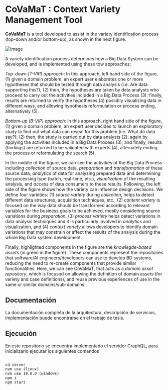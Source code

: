 # CoVaMaT : Context Variety Management Tool

**CoVaMaT** is a tool developed to assist in the variety identification process (top-down and/or bottom-up), as shown in the next figure.

![image](https://github.com/user-attachments/assets/d917618e-8b86-471f-952c-ddcf7001ee47)

 A variety identification process determines how  a Big Data System can be developed, and  is implemented using these tow approaches:

*Top-down (T-VIP) approach*: In this approach, left hand side of the figure,  (1) given a domain problem, an expert user elaborates one or more hypotheses that should be tested through data analysis (i.e. Are data supporting this?); (2) then, the hypotheses are taken by data analysts who proceed to carry out  the activities included in a Big Data Process (3); finally, results are returned to verify the hypotheses (4) possibly visualizing data in different ways, and allowing hypothesis reformulation or process ending, alternatively (5). 

*Bottom-up (B-VIP) approach*: In this approach, right hand side of the figure, (1) given a domain problem, an expert user decides to launch an exploratory study to find out what data can reveal for this problem (i.e. What do data say?); (2) then, the study is carried out by data analysts (2), again by applying the activities included in a Big Data Process (3); and finally, results (findings) are returned to be validated with experts (4), alternately ending the process or reformulating the search (5).

In the middle of the figure, we can see the activities of the Big Data Process including *collection* of source data, *preparation* and *transformation* of these source data, *analytics* of data for analyzing prepared data and determining the processing type (batch, real-time, etc.), *visualization* of the resulting analysis, and *access* of data consumers to these results. 
Following, the left side of the figure shows how the variety can influence design decisions. We define four varieties: (1) *source variety* during *collection*,  helps to detect different data structures, acquisition techniques, etc., (2) *content variety* is focused on the way data should be transformed according to relevant variables for the business goals to be achieved, mostly considering source variations during *preparation*, (3) *process variety*  helps detect variations in data analysis techniques and it is particularly involved in *analytics* and visualization, and (4) *context variety* allows developers to identify domain variations that may constrain or affect the results of the analysis during the whole Big Data system development. 


Finally, highlighted components in the figure are the *knowlegde-based assets* (in green in the figure). These components represent the repositories that software/AI engineers/developers can use to develop BD systems, reducing the need to re-create components that provide similar functionalities.  Here, we can see CoVaMaT, that  acts as a *domain asset repository*, which is focused on allowing the definition of domain assets (for variety and case definitions), and reuse previous experiences of use in the same or similar domains/sub-domains. 




## Documentación

La documentación completa de la arquitectura, descripción de servicios, implementación puede encontrarse en el trabajo de tesis.

## Ejecución

En este repositorio se encuentra implementado el servidor GraphQL, para inicializarlo ejecutar los siguientes comandos

<pre>
<code>
cd server
nvm use (linux)
nvm use 19.0.0 (windows)
npm i
npm start
</code></pre>
